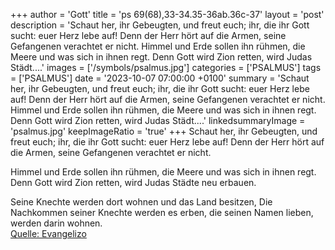 +++
author = 'Gott'
title = 'ps 69(68),33-34.35-36ab.36c-37'
layout = 'post'
description = 'Schaut her, ihr Gebeugten, und freut euch; ihr, die ihr Gott sucht: euer Herz lebe auf! Denn der Herr hört auf die Armen, seine Gefangenen verachtet er nicht.  Himmel und Erde sollen ihn rühmen, die Meere und was sich in ihnen regt. Denn Gott wird Zion retten, wird Judas Städt....'
images = ['/symbols/psalmus.jpg']
categories = ['PSALMUS']
tags = ['PSALMUS']
date = '2023-10-07 07:00:00 +0100'
summary = 'Schaut her, ihr Gebeugten, und freut euch; ihr, die ihr Gott sucht: euer Herz lebe auf! Denn der Herr hört auf die Armen, seine Gefangenen verachtet er nicht.  Himmel und Erde sollen ihn rühmen, die Meere und was sich in ihnen regt. Denn Gott wird Zion retten, wird Judas Städt....'
linkedsummaryImage = 'psalmus.jpg'
keepImageRatio = 'true'
+++
Schaut her, ihr Gebeugten, und freut euch;
ihr, die ihr Gott sucht: euer Herz lebe auf!
Denn der Herr hört auf die Armen,
seine Gefangenen verachtet er nicht.

Himmel und Erde sollen ihn rühmen,
die Meere und was sich in ihnen regt.
Denn Gott wird Zion retten,
wird Judas Städte neu erbauen.<!--more-->

Seine Knechte werden dort wohnen
und das Land besitzen,
Die Nachkommen seiner Knechte werden es erben,
die seinen Namen lieben, werden darin wohnen.<br> [Quelle: Evangelizo](https://evangeliumtagfuertag.org/DE/gospel)